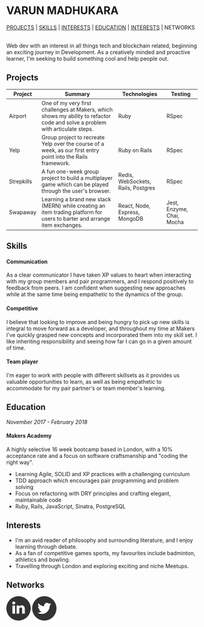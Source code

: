 # VARUN MADHUKARA

<a href="#projects">PROJECTS</a> |
<a href="#skills">SKILLS</a> |
<a href="#skills">INTERESTS</a> |
<a href="#education">EDUCATION</a> |
<a href="#interests">INTERESTS</a> |
<a hred="#networks">NETWORKS</a>
<br><br>

Web dev with an interest in all things tech and blockchain related, beginning an exciting journey in Development. As a creatively minded and proactive learner, I'm seeking to build something cool and help people out.

## Projects
| Project | Summary | Technologies | Testing
| ------ | ------ |  ------ |  ------ |
| Airport | One of my very first challenges at Makers, which shows my ability to refactor code and solve a problem with articulate steps. | Ruby | RSpec|
| Yelp | Group project to recreate Yelp over the course of a week, as our first entry point into the Rails framework. | Ruby on Rails | RSpec
| Strepkills | A fun one-week group project to build a multiplayer game which can be played through the user's browser. | Redis, WebSockets, Rails, Postgres | RSpec |
| Swapaway | Learning a brand new stack (MERN) while creating an item trading platform for users to barter and arrange item exchanges. | React, Node, Express, MongoDB | Jest, Enzyme, Chai, Mocha

## Skills

#### Communication
As a clear communicator I have taken XP values to heart when interacting with my group members and pair programmers, and I respond positively to feedback from peers. I am confident when suggesting new approaches while at the same time being empathetic to the dynamics of the group.

#### Competitive
I believe that looking to improve and being hungry to pick up new skills is integral to move forward as a developer, and throughout my time at Makers I've quickly grasped new concepts and incorporated them into my skill set. I like inheriting responsibility and seeing how far I can go in a given amount of time.

#### Team player

I'm eager to work with people with different skillsets as it provides us valuable opportunities to learn, as well as being empathetic to accommodate for my pair partner's or team member's learning.

## Education

*November 2017 - February 2018*

#### Makers Academy
A highly selective 16 week bootcamp based in London, with a 10% acceptance rate and a focus on software craftsmanship and "coding the right way".
* Learning Agile, SOLID and XP practices with a challenging curriculum
* TDD approach which encourages pair programming and problem solving
* Focus on refactoring with DRY principles and crafting elegant, maintainable code
* Ruby, Rails, JavaScript, Sinatra, PostgreSQL

## Interests
* I'm an avid reader of philosophy and surrounding literature, and I enjoy learning through debate.
* As a fan of competitive games sports, my favourites include badminton, athletics and bowling.
* Travelling through London and exploring exciting and niche Meetups.

## Networks

[![github](https://raw.githubusercontent.com/VarunCodes/CV/master/icons/if_linked_in_online_social_media_734393.png)][1]
[![github](https://raw.githubusercontent.com/VarunCodes/CV/master/icons/if_twitter_online_social_media_734367.png)][2]

[1]: https://www.linkedin.com/in/varun-madhukara-45567b157/
[2]: https://twitter.com/varunhimself
